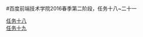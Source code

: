 #百度前端技术学院2016春季第二阶段，任务十八~二十一

[任务十八](http://zhoufuxin.github.io/zfxdev2_18(-21)/2_18.html)<br>
[任务十九](http://zhoufuxin.github.io/zfxdev2_18(-21)/2_19.html)<br>